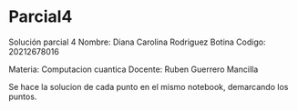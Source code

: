 # Parcial4
Solución parcial 4
Nombre: Diana Carolina Rodriguez Botina
Codigo: 20212678016

Materia: Computacion cuantica
Docente: Ruben Guerrero Mancilla

Se hace la solucion de cada punto en el mismo notebook, demarcando los puntos.
